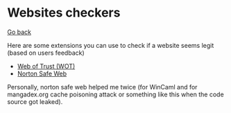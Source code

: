 # Websites checkers

[Go back](..)

Here are some extensions you can use
to check if a website seems legit (based on users
feedback)

* [Web of Trust (WOT)](https://www.mywot.com/)
* [Norton Safe Web](https://fr.norton.com/feature/safe-web)

Personally, norton safe web helped me twice (for
WinCaml and for mangadex.org cache poisoning attack or
something like this when the code source got leaked).